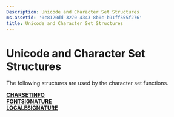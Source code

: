 ```yaml
---
Description: Unicode and Character Set Structures
ms.assetid: '0c8120dd-3270-4343-8b0c-b91ff555f276'
title: Unicode and Character Set Structures
---
```


# Unicode and Character Set Structures

The following structures are used by the character set functions.

<dl>

[**CHARSETINFO**](charsetinfo.md)  
[**FONTSIGNATURE**](fontsignature.md)  
[**LOCALESIGNATURE**](localesignature.md)  
</dl>

 

 



